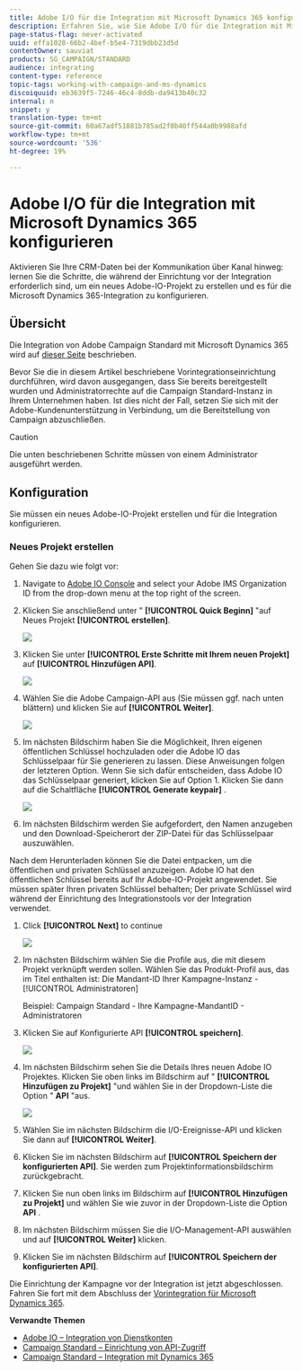```yaml
---
title: Adobe I/O für die Integration mit Microsoft Dynamics 365 konfigurieren
description: Erfahren Sie, wie Sie Adobe I/O für die Integration mit Microsoft Dynamics 365 konfigurieren.
page-status-flag: never-activated
uuid: effa1028-66b2-4bef-b5e4-7319dbb23d5d
contentOwner: sauviat
products: SG_CAMPAIGN/STANDARD
audience: integrating
content-type: reference
topic-tags: working-with-campaign-and-ms-dynamics
discoiquuid: eb3639f5-7246-46c4-8ddb-da9413b40c32
internal: n
snippet: y
translation-type: tm+mt
source-git-commit: 60a67adf51881b785ad2f0b40ff544a0b9988afd
workflow-type: tm+mt
source-wordcount: '536'
ht-degree: 19%

---
```



# Adobe I/O für die Integration mit Microsoft Dynamics 365 konfigurieren

Aktivieren Sie Ihre CRM-Daten bei der Kommunikation über Kanal hinweg: lernen Sie die Schritte, die während der Einrichtung vor der Integration erforderlich sind, um ein neues Adobe-IO-Projekt zu erstellen und es für die Microsoft Dynamics 365-Integration zu konfigurieren.

## Übersicht

Die Integration von Adobe Campaign Standard mit Microsoft Dynamics 365 wird auf [dieser Seite](../../integrating/using/working-with-campaign-standard-and-microsoft-dynamics-365.md) beschrieben.

Bevor Sie die in diesem Artikel beschriebene Vorintegrationseinrichtung durchführen, wird davon ausgegangen, dass Sie bereits bereitgestellt wurden und Administratorrechte auf die Campaign Standard-Instanz in Ihrem Unternehmen haben.  Ist dies nicht der Fall, setzen Sie sich mit der Adobe-Kundenunterstützung in Verbindung, um die Bereitstellung von Campaign abzuschließen.

>[!CAUTION]
>
>Die unten beschriebenen Schritte müssen von einem Administrator ausgeführt werden.

## Konfiguration 

Sie müssen ein neues Adobe-IO-Projekt erstellen und für die Integration konfigurieren.

### Neues Projekt erstellen

Gehen Sie dazu wie folgt vor:

1. Navigate to [Adobe IO Console](https://console.adobe.io/home#) and select your Adobe IMS Organization ID from the drop-down menu at the top right of the screen.

1. Klicken Sie anschließend unter &quot; **[!UICONTROL Quick Beginn]** &quot;auf Neues Projekt **[!UICONTROL erstellen]**.

   ![](assets/adobeIO1.png)

1. Klicken Sie unter **[!UICONTROL Erste Schritte mit Ihrem neuen Projekt]** auf **[!UICONTROL Hinzufügen API]**.

   ![](assets/adobeIO2.png)

1. Wählen Sie die Adobe Campaign-API aus (Sie müssen ggf. nach unten blättern) und klicken Sie auf **[!UICONTROL Weiter]**.

   ![](assets/adobeIO3.png)

1. Im nächsten Bildschirm haben Sie die Möglichkeit, Ihren eigenen öffentlichen Schlüssel hochzuladen oder die Adobe IO das Schlüsselpaar für Sie generieren zu lassen. Diese Anweisungen folgen der letzteren Option. Wenn Sie sich dafür entscheiden, dass Adobe IO das Schlüsselpaar generiert, klicken Sie auf Option 1. Klicken Sie dann auf die Schaltfläche **[!UICONTROL Generate keypair]** .

   ![](assets/adobeIO4.png)

1. Im nächsten Bildschirm werden Sie aufgefordert, den Namen anzugeben und den Download-Speicherort der ZIP-Datei für das Schlüsselpaar auszuwählen.

Nach dem Herunterladen können Sie die Datei entpacken, um die öffentlichen und privaten Schlüssel anzuzeigen. Adobe IO hat den öffentlichen Schlüssel bereits auf Ihr Adobe-IO-Projekt angewendet. Sie müssen später Ihren privaten Schlüssel behalten; Der private Schlüssel wird während der Einrichtung des Integrationstools vor der Integration verwendet.

1. Click **[!UICONTROL Next]** to continue

   ![](assets/adobeIO5.png)

1. Im nächsten Bildschirm wählen Sie die Profile aus, die mit diesem Projekt verknüpft werden sollen. Wählen Sie das Produkt-Profil aus, das im Titel enthalten ist: Die Mandant-ID Ihrer Kampagne-Instanz - [!UICONTROL Administratoren]

   Beispiel: Campaign Standard - Ihre Kampagne-MandantID - Administratoren

1. Klicken Sie auf Konfigurierte API **[!UICONTROL speichern]**.

   ![](assets/adobeIO6.png)

1. Im nächsten Bildschirm sehen Sie die Details Ihres neuen Adobe IO Projektes. Klicken Sie oben links im Bildschirm auf &quot; **[!UICONTROL Hinzufügen zu Projekt]** &quot;und wählen Sie in der Dropdown-Liste die Option &quot; **API** &quot;aus.

   ![](assets/adobeIO7.png)

1. Wählen Sie im nächsten Bildschirm die I/O-Ereignisse-API und klicken Sie dann auf **[!UICONTROL Weiter]**.

1. Klicken Sie im nächsten Bildschirm auf **[!UICONTROL Speichern der konfigurierten API]**.  Sie werden zum Projektinformationsbildschirm zurückgebracht.

1. Klicken Sie nun oben links im Bildschirm auf **[!UICONTROL Hinzufügen zu Projekt]** und wählen Sie wie zuvor in der Dropdown-Liste die Option **API** .

1. Im nächsten Bildschirm müssen Sie die I/O-Management-API auswählen und auf **[!UICONTROL Weiter]** klicken.

1. Klicken Sie im nächsten Bildschirm auf **[!UICONTROL Speichern der konfigurierten API]**.

Die Einrichtung der Kampagne vor der Integration ist jetzt abgeschlossen.  Fahren Sie fort mit dem Abschluss der [Vorintegration für Microsoft Dynamics 365](../../integrating/using/configure-microsoft-dynamics-365-for-campaign-integration.md).

**Verwandte Themen**

* [Adobe IO – Integration von Dienstkonten](https://www.adobe.io/authentication/auth-methods.html#!AdobeDocs/adobeio-auth/master/AuthenticationOverview/ServiceAccountIntegration.md)
* [Campaign Standard – Einrichtung von API-Zugriff](../../api/using/setting-up-api-access.md)
* [Campaign Standard – Integration mit Dynamics 365](../../integrating/using/configure-microsoft-dynamics-365-for-campaign-integration.md)